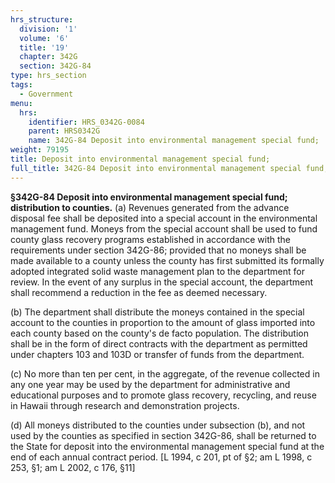 ```yaml
---
hrs_structure:
  division: '1'
  volume: '6'
  title: '19'
  chapter: 342G
  section: 342G-84
type: hrs_section
tags:
  - Government
menu:
  hrs:
    identifier: HRS_0342G-0084
    parent: HRS0342G
    name: 342G-84 Deposit into environmental management special fund;
weight: 79195
title: Deposit into environmental management special fund;
full_title: 342G-84 Deposit into environmental management special fund;
---
```

**§342G-84 Deposit into environmental management special fund; distribution to counties.** (a) Revenues generated from the advance disposal fee shall be deposited into a special account in the environmental management fund. Moneys from the special account shall be used to fund county glass recovery programs established in accordance with the requirements under section 342G-86; provided that no moneys shall be made available to a county unless the county has first submitted its formally adopted integrated solid waste management plan to the department for review. In the event of any surplus in the special account, the department shall recommend a reduction in the fee as deemed necessary.

(b) The department shall distribute the moneys contained in the special account to the counties in proportion to the amount of glass imported into each county based on the county's de facto population. The distribution shall be in the form of direct contracts with the department as permitted under chapters 103 and 103D or transfer of funds from the department.

(c) No more than ten per cent, in the aggregate, of the revenue collected in any one year may be used by the department for administrative and educational purposes and to promote glass recovery, recycling, and reuse in Hawaii through research and demonstration projects.

(d) All moneys distributed to the counties under subsection (b), and not used by the counties as specified in section 342G-86, shall be returned to the State for deposit into the environmental management special fund at the end of each annual contract period. [L 1994, c 201, pt of §2; am L 1998, c 253, §1; am L 2002, c 176, §11]